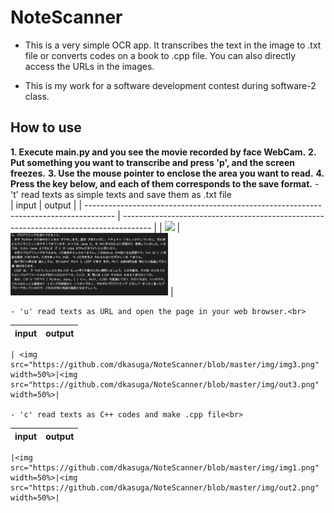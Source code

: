 # NoteScanner
- This is a very simple OCR app. It transcribes the text in the image to .txt file or converts codes on a book to .cpp file. You can also directly access the URLs in the images.

- This is my work for a software development contest during software-2 class.


## How to use
**1. Execute main.py and you see the movie recorded by face WebCam.**
**2. Put something you want to transcribe and press 'p', and the screen freezes.**
**3. Use the mouse pointer to enclose the area you want to read.**
**4. Press the key below, and each of them corresponds to the save format.**
    - 't' read texts as simple texts and save them as .txt file<br>
    | input                                                                                 | output                                                                                |
    | ------------------------------------------------------------------------------------- | ------------------------------------------------------------------------------------- |
    | <img src="https://github.com/dkasuga/NoteScanner/blob/master/img/img2.png" width=50%> | <img src="https://github.com/dkasuga/NoteScanner/blob/master/img/out1.png" width=50%> |

    - 'u' read texts as URL and open the page in your web browser.<br>
| input | output |
| ----- | ------ |

    | <img src="https://github.com/dkasuga/NoteScanner/blob/master/img/img3.png" width=50%>|<img src="https://github.com/dkasuga/NoteScanner/blob/master/img/out3.png" width=50%>|

    - 'c' read texts as C++ codes and make .cpp file<br>
| input | output |
| ----- | ------ |

    |<img src="https://github.com/dkasuga/NoteScanner/blob/master/img/img1.png" width=50%>|<img src="https://github.com/dkasuga/NoteScanner/blob/master/img/out2.png" width=50%>|

